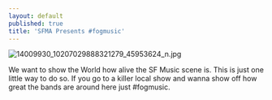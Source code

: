 ```yaml
---
layout: default
published: true
title: 'SFMA Presents #fogmusic'
---
```

![14009930_10207029888321279_45953624_n.jpg]({{site.baseurl}}/media/14009930_10207029888321279_45953624_n.jpg)

We want to show the World how alive the SF Music scene is. This is just one little way to do so. If you go to a killer local show and wanna show off how great the bands are around here just #fogmusic.